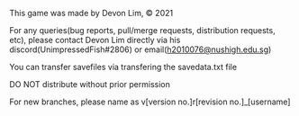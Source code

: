 

This game was made by Devon Lim, © 2021

For any queries(bug reports, pull/merge requests, distribution requests, etc), please contact Devon Lim directly via his discord(UnimpressedFish#2806) or email(h2010076@nushigh.edu.sg)

You can transfer savefiles via transfering the savedata.txt file

DO NOT distribute without prior permission

For new branches, please name as v[version no.]r[revision no.]_[username]
